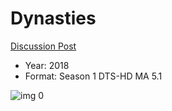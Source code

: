 # Dynasties

[Discussion Post](https://www.avsforum.com/threads/bass-eq-for-filtered-movies.2995212/post-57266970)

* Year: 2018
* Format: Season 1 DTS-HD MA 5.1

![img 0](https://i.imgur.com/tm0pUNA.jpg)


